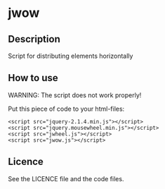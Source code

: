 # jwow

## Description
Script for distributing elements horizontally

## How to use
WARNING: The script does not work properly!

Put this piece of code to your html-files:

```
<script src="jquery-2.1.4.min.js"></script>
<script src="jquery.mousewheel.min.js"></script>
<script src="jwheel.js"></script>
<script src="jwow.js"></script>
```

## Licence
See the LICENCE file and the code files.
